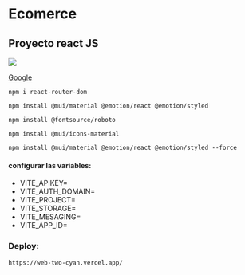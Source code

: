 # Ecomerce

## Proyecto react JS

![](https://res.cloudinary.com/dzivhovxf/image/upload/v1706808980/webreact/zorroia.jpg)

[Google](https://www.google.com/)

```
npm i react-router-dom
```
```
npm install @mui/material @emotion/react @emotion/styled
```
```
npm install @fontsource/roboto

```
```
npm install @mui/icons-material
```

```
npm install @mui/material @emotion/react @emotion/styled --force
```

#### configurar las variables:

- VITE_APIKEY=
- VITE_AUTH_DOMAIN=
- VITE_PROJECT=
- VITE_STORAGE=
- VITE_MESAGING=
- VITE_APP_ID=

### Deploy:

```
https://web-two-cyan.vercel.app/
```